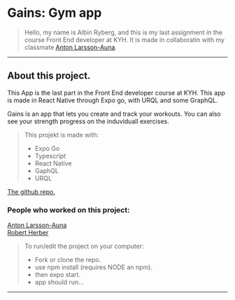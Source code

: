 # Gains: Gym app

> Hello, my name is Albin Ryberg, and this is my last assignment in the course Front End developer at KYH.
> It is made in collaboratin with my classmate [Anton Larsson-Auna](https://github.com/xamnotna).

---

## About this project.

This App is the last part in the Front End developer course at KYH. This app is made in React Native through Expo go, with URQL and some GraphQL. 

Gains is an app that lets you create and track your workouts. You can also see your strength progress on the induviduall exercises.

>This projekt is made with:
> - Expo Go
> - Typescript
> - React Native
> - GaphQL
> - URQL

[The github repo.](https://github.com/AlbinR/gains)

### People who worked on this project:
[Anton Larsson-Auna](https://github.com/xamnotna)
</br>
[Robert Herber](https://github.com/robertherber)

> To run/edit the project on your computer:
>
> - Fork or clone the repo.
> - use npm install (requires NODE an npm).
> - then expo start.
> - app should run...

---
